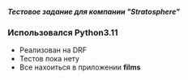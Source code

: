 ***Тестовое задание для компании "Stratosphere"***
### Использовался Python3.11 ###
- Реализован на DRF
- Тестов пока нету
- Все нахоиться в приложении __films__
